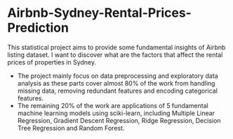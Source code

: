 # Airbnb-Sydney-Rental-Prices-Prediction
This statistical project aims to provide some fundamental insights of Airbnb listing dataset. I want to discover what are the factors that affect the rental prices of properties in Sydney. 

* The project mainly focus on data preprocessing and exploratory data analysis as these parts cover almost 80% of the work from 
handling missing data, removing redundant features and encoding categorical features.
* The remaining 20% of the work are applications of
5 fundamental machine learning models using sciki-learn, including Multiple Linear Regression, Gradient Descent Regression, Ridge
Regression, Decision Tree Regression and Random Forest. 
